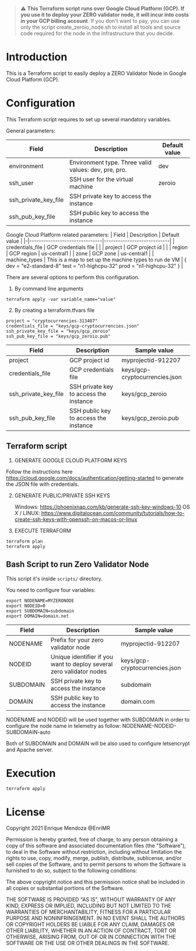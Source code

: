 > :warning: **This Terraform script runs over Google Cloud Platform (GCP). If you use it to deploy your ZERO validator node, it will incur into costs in your GCP billing account**. If you don't want to pay, you can use only the script create_zeroio_node.sh to install all tools and source code required for the node in the infrastructure that you decide.

# Introduction

This is a Terraform script to easily deploy a ZERO Validator Node in Google Cloud Platform (GCP).

# Configuration

This Terraform script requires to set up several mandatory variables.

General parameters:

| Field | Description | Default value |
|-|-------------------------------|----------------------------|
| environment | Environment type. Three valid values: dev, pre, pro. | dev |
| ssh_user | SSH user for the virtual machine | zeroio |
| ssh_private_key_file | SSH private key to access the instance |  |
| ssh_pub_key_file | SSH public key to access the instance |  |

Google Cloud Platform related parameters:
| Field | Description | Default value |
|-|-------------------------------|----------------------------|
| credentials_file | GCP credentials file |  |
| project |  GCP project id |  |
| region | GCP region | us-central1 |
| zone | GCP zone | us-central1 |
| machine_types | This is a map to set up the machine types to run de VM | 
  {
    dev  = "e2-standard-8"
    test = "n1-highcpu-32"
    prod = "n1-highcpu-32"
  } |

There are several options to perform this configuration.

1. By command line arguments

```
terraform apply -var variable_name="value"
```

2. By creating a terraform.tfvars file

```
project = "cryptocurrencies-313407"
credentials_file = "keys/gcp-cryptocurrencies.json"
ssh_private_key_file = "keys/gcp_zeroio"
ssh_pub_key_file = "keys/gcp_zeroio.pub"
```

| Field | Description | Sample value |
|-|-------------------------------|----------------------------|
| project |  GCP project id | myprojectid-912207 |
| credentials_file | GCP credentials file | keys/gcp-cryptocurrencies.json |
| ssh_private_key_file | SSH private key to access the instance | keys/gcp_zeroio |
| ssh_pub_key_file | SSH public key to access the instance | keys/gcp_zeroio.pub |

## Terraform script
1. GENERATE GOOGLE CLOUD PLATFORM KEYS

Follow the instructions here https://cloud.google.com/docs/authentication/getting-started to generate the JSON file with credentials.

2. GENERATE PUBLIC/PRIVATE SSH KEYS

   Windows: https://phoenixnap.com/kb/generate-ssh-key-windows-10
   OS X / LINUX: https://www.digitalocean.com/community/tutorials/how-to-create-ssh-keys-with-openssh-on-macos-or-linux

3. EXECUTE TERRAFORM

```
terraform plan
terraform apply 
```

## Bash Script to run Zero Validator Node

This script it's inside `scripts/` directory.

You need to configure four variables:

```
export NODENAME=MYZERONODE
export NODEID=0
export SUBDOMAIN=subdomain
export DOMAIN=domain.net
```


| Field | Description | Sample value |
|-|-|-|
| NODENAME |  Prefix for your zero validator node | myprojectid-912207 |
| NODEID | Unique identifier if you want to deploy several zero validator nodes | keys/gcp-cryptocurrencies.json |
| SUBDOMAIN | SSH private key to access the instance | subdomain |
| DOMAIN | SSH public key to access the instance | domain.com |

NODENAME and NODEID will be used together with SUBDOMAIN in order to configure the node name in telemetry as follow: NODENAME-NODEID-SUBDOMAIN-auto

Both of SUBDOMAIN and DOMAIN will be also used to configure letsencrypt and Apache server.

# Execution

```
terraform apply
```


# License

Copyright 2021 Enrique Mendoza @EnriMR

Permission is hereby granted, free of charge, to any person obtaining a copy of this software and associated documentation files (the "Software"), to deal in the Software without restriction, including without limitation the rights to use, copy, modify, merge, publish, distribute, sublicense, and/or sell copies of the Software, and to permit persons to whom the Software is furnished to do so, subject to the following conditions:

The above copyright notice and this permission notice shall be included in all copies or substantial portions of the Software.

THE SOFTWARE IS PROVIDED "AS IS", WITHOUT WARRANTY OF ANY KIND, EXPRESS OR IMPLIED, INCLUDING BUT NOT LIMITED TO THE WARRANTIES OF MERCHANTABILITY, FITNESS FOR A PARTICULAR PURPOSE AND NONINFRINGEMENT. IN NO EVENT SHALL THE AUTHORS OR COPYRIGHT HOLDERS BE LIABLE FOR ANY CLAIM, DAMAGES OR OTHER LIABILITY, WHETHER IN AN ACTION OF CONTRACT, TORT OR OTHERWISE, ARISING FROM, OUT OF OR IN CONNECTION WITH THE SOFTWARE OR THE USE OR OTHER DEALINGS IN THE SOFTWARE.